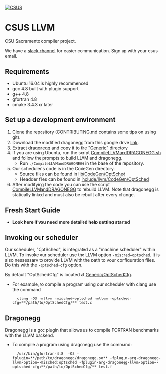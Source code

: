 [![CSUS](http://www.csus.edu/Brand/assets/Logos/Core/Primary/Stacked/Primary_Stacked_3_Color_wht_hndTN.png)](http://www.csus.edu/)

# CSUS LLVM
CSU Sacramento compiler project.

We have a [slack channel](https://csusllvm.slack.com/signup) for easier communication. Sign up with your csus email.

## Requirements

  - Ubuntu 16.04 is highly recommended
  - gcc 4.8 built with plugin support
  - g++ 4.8
  - gfortran 4.8
  - cmake 3.4.3 or later

## Set up a development environment

1. Clone the repository (CONTRIBUTING.md contains some tips on using git).
2. Download the modified dragonegg from this google drive [link](https://drive.google.com/drive/folders/0B0PcXgBFyHNqcXkyb0pCU3QxY2M?usp=sharing).
3. Extract dragonegg and copy it to the ["Generic"](https://gitlab.com/CSUS_LLVM/LLVM_DRAGONEGG/tree/master/Generic) directory
4. If you are using Ubuntu, run the script [CompileLLVMandDRAGONEGG.sh](https://gitlab.com/CSUS_LLVM/LLVM_DRAGONEGG/blob/master/CompileLLVMandDRAGONEGG.sh) and follow the prompts to build LLVM and dragonegg.
	- Run `./CompileLLVMandDRAGONEGG` in the base of the repository.
5. Our scheduler's code is in the CodeGen directory.
	- Source files can be found in [lib/CodeGen/OptSched](https://gitlab.com/CSUS_LLVM/LLVM_DRAGONEGG/tree/master/Generic/llvmTip/llvm-master/lib/CodeGen/OptSched)
	- Headder files can be found in [include/llvm/CodeGen/OptSched](https://gitlab.com/CSUS_LLVM/LLVM_DRAGONEGG/tree/master/Generic/llvmTip/llvm-master/include/llvm/CodeGen/OptSched)
6. After modifying the code you can use the script [CompileLLVMandDRAGONEGG](https://gitlab.com/CSUS_LLVM/LLVM_DRAGONEGG/blob/master/CompileLLVMandDRAGONEGG.sh) to rebuild LLVM. Note that dragonegg is statically linked and must also be rebuilt after every change.

## Fresh Start Guide

- [**Look here if you need more detailed help getting started**](https://docs.google.com/document/d/1AmqCsN1CJFvuNOf4hm21SVAJCpPygFirjnRFElgmCCY/)

## Invoking our scheduler

Our scheduler, "OptSched", is integrated as a "machine scheduler" within LLVM. To invoke our scheduler use the LLVM option `-misched=optsched`. It is also nessessary to provide LLVM with the path to your configuration files. Do this with the `-optsched-cfg` option.

By default "OptSchedCfg" is located at [Generic/OptSchedCfg](https://gitlab.com/CSUS_LLVM/LLVM_DRAGONEGG/tree/master/Generic/OptSchedCfg).

- For example, to compile a program using our scheduler with clang use the command:

		clang -O3 -mllvm -misched=optsched -mllvm -optsched-cfg=**/path/to/OptSchedCfg/** test.c

## Dragonegg

Dragonegg is a gcc plugin that allows us to compile FORTRAN benchmarks with the LLVM backend.

- To compile a program using dragonegg use the command:

		/usr/bin/gfortran-4.8  -O3 -fplugin=**/path/to/dragonegg/dragonegg.so** -fplugin-arg-dragonegg-llvm-option=-misched:optsched -fplugin-arg-dragonegg-llvm-option=-optsched-cfg:**/path/to/OptSchedCfg/** test.f

